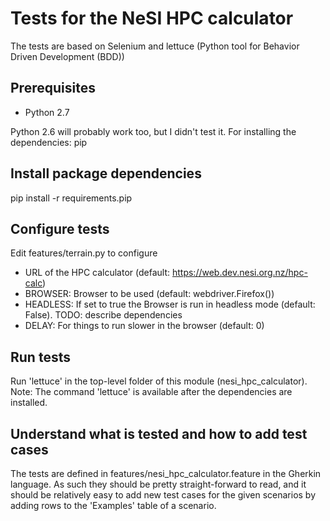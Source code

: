 Tests for the NeSI HPC calculator
=================================

The tests are based on Selenium and lettuce (Python tool for Behavior Driven Development (BDD))

Prerequisites
-------------
* Python 2.7

Python 2.6 will probably work too, but I didn't test it.
For installing the dependencies: pip

Install package dependencies
----------------------------
pip install -r requirements.pip

Configure tests
---------------
Edit features/terrain.py to configure
* URL of the HPC calculator (default: https://web.dev.nesi.org.nz/hpc-calc)
* BROWSER: Browser to be used (default: webdriver.Firefox())
* HEADLESS: If set to true the Browser is run in headless mode (default: False). TODO: describe dependencies
* DELAY: For things to run slower in the browser (default: 0)

Run tests
---------
Run 'lettuce' in the top-level folder of this module (nesi_hpc_calculator).
Note: The command 'lettuce' is available after the dependencies are installed.

Understand what is tested and how to add test cases
---------------------------------------------------
The tests are defined in features/nesi_hpc_calculator.feature in the Gherkin language.
As such they should be pretty straight-forward to read, and it should be relatively easy to add
new test cases for the given scenarios by adding rows to the 'Examples' table of a scenario.


